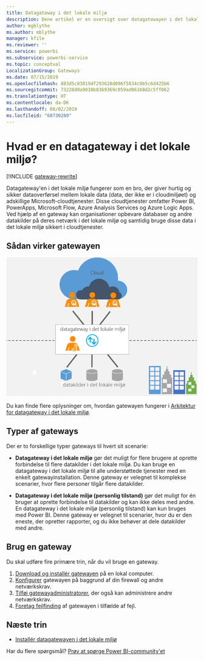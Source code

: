 ```yaml
---
title: Datagateway i det lokale miljø
description: Dene artikel er en oversigt over datagatewayen i det lokale miljø til Power BI. Du kan bruge denne gateway til at arbejde med DirectQuery-datakilder. Du kan også bruge denne gateway til at opdatere clouddatasæt med data i det lokale miljø.
author: mgblythe
ms.author: mblythe
manager: kfile
ms.reviewer: ''
ms.service: powerbi
ms.subservice: powerbi-service
ms.topic: conceptual
LocalizationGroup: Gateways
ms.date: 07/15/2019
ms.openlocfilehash: 883d5c83019df293628d096f5834c9b5c6d425b6
ms.sourcegitcommit: 73228d0a9038b8369369c059ad06168d2c5ff062
ms.translationtype: HT
ms.contentlocale: da-DK
ms.lasthandoff: 08/02/2019
ms.locfileid: "68730280"
---
```

# <a name="what-is-an-on-premises-data-gateway"></a>Hvad er en datagateway i det lokale miljø?

[!INCLUDE [gateway-rewrite](includes/gateway-rewrite.md)]

Datagateway'en i det lokale miljø fungerer som en bro, der giver hurtig og sikker dataoverførsel mellem lokale data (data, der ikke er i cloudmiljøet) og adskillige Microsoft-cloudtjenester. Disse cloudtjenester omfatter Power BI, PowerApps, Microsoft Flow, Azure Analysis Services og Azure Logic Apps. Ved hjælp af en gateway kan organisationer opbevare databaser og andre datakilder på deres netværk i det lokale miljø og samtidig bruge disse data i det lokale miljø sikkert i cloudtjenester.

## <a name="how-the-gateway-works"></a>Sådan virker gatewayen

![Oversigt over gateways](media/service-gateway-onprem/on-premises-data-gateway.png)

Du kan finde flere oplysninger om, hvordan gatewayen fungerer i [Arkitektur for datagateway i det lokale miljø](/data-integration/gateway/service-gateway-onprem-indepth).

## <a name="types-of-gateways"></a>Typer af gateways

Der er to forskellige typer gateways til hvert sit scenarie:

* **Datagateway i det lokale miljø** gør det muligt for flere brugere at oprette forbindelse til flere datakilder i det lokale miljø. Du kan bruge en datagateway i det lokale miljø til alle understøttede tjenester med en enkelt gatewayinstallation. Denne gateway er velegnet til komplekse scenarier, hvor flere personer tilgår flere datakilder.

* **Datagateway i det lokale miljø (personlig tilstand)** gør det muligt for én bruger at oprette forbindelse til datakilder og kan ikke deles med andre. En datagateway i det lokale miljø (personlig tilstand) kan kun bruges med Power BI. Denne gateway er velegnet til scenarier, hvor du er den eneste, der opretter rapporter, og du ikke behøver at dele datakilder med andre.

## <a name="use-a-gateway"></a>Brug en gateway

Du skal udføre fire primære trin, når du vil bruge en gateway.

1. [Download og installér gatewayen](/data-integration/gateway/service-gateway-install) på en lokal computer.
2. [Konfigurer](/data-integration/gateway/service-gateway-app) gatewayen på baggrund af din firewall og andre netværkskrav.
3. [Tilføj gatewayadministratorer](/data-integration/gateway/service-gateway-manage), der også kan administrere andre netværkskrav.
4. [Foretag fejlfinding](service-gateway-onprem-tshoot.md) af gatewayen i tilfælde af fejl.

## <a name="next-steps"></a>Næste trin

* [Installér datagatewayen i det lokale miljø](/data-integration/gateway/service-gateway-install)


Har du flere spørgsmål? [Prøv at spørge Power BI-community'et](http://community.powerbi.com/)
